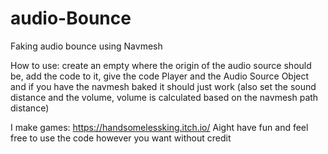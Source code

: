 # audio-Bounce
Faking audio bounce using Navmesh

How to use:
create an empty where the origin of the audio source should be, add the code to it, give the code Player and the Audio Source Object and if you have the navmesh baked it should just work (also set the sound distance and the volume, volume is calculated based on the navmesh path distance)

I make games: https://handsomelessking.itch.io/
Aight have fun and feel free to use the code however you want without credit
